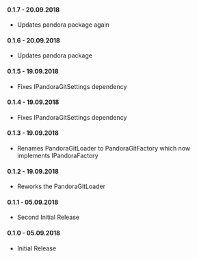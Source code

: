 #### 0.1.7 - 20.09.2018
* Updates pandora package again 

#### 0.1.6 - 20.09.2018
* Updates pandora package 

#### 0.1.5 - 19.09.2018
* Fixes IPandoraGitSettings dependency

#### 0.1.4 - 19.09.2018
* Fixes IPandoraGitSettings dependency

#### 0.1.3 - 19.09.2018
* Renames PandoraGitLoader to PandoraGitFactory which now implements IPandoraFactory

#### 0.1.2 - 19.09.2018
* Reworks the PandoraGitLoader

#### 0.1.1 - 05.09.2018
* Second Initial Release

#### 0.1.0 - 05.09.2018
* Initial Release

